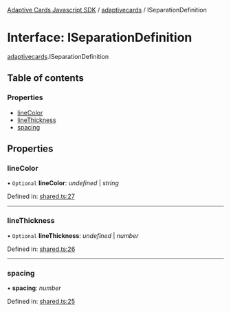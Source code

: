 [Adaptive Cards Javascript SDK](../README.md) / [adaptivecards](../modules/adaptivecards.md) / ISeparationDefinition

# Interface: ISeparationDefinition

[adaptivecards](../modules/adaptivecards.md).ISeparationDefinition

## Table of contents

### Properties

- [lineColor](adaptivecards.iseparationdefinition.md#linecolor)
- [lineThickness](adaptivecards.iseparationdefinition.md#linethickness)
- [spacing](adaptivecards.iseparationdefinition.md#spacing)

## Properties

### lineColor

• `Optional` **lineColor**: _undefined_ \| _string_

Defined in: [shared.ts:27](https://github.com/microsoft/AdaptiveCards/blob/0938a1f10/source/nodejs/adaptivecards/src/shared.ts#L27)

---

### lineThickness

• `Optional` **lineThickness**: _undefined_ \| _number_

Defined in: [shared.ts:26](https://github.com/microsoft/AdaptiveCards/blob/0938a1f10/source/nodejs/adaptivecards/src/shared.ts#L26)

---

### spacing

• **spacing**: _number_

Defined in: [shared.ts:25](https://github.com/microsoft/AdaptiveCards/blob/0938a1f10/source/nodejs/adaptivecards/src/shared.ts#L25)
